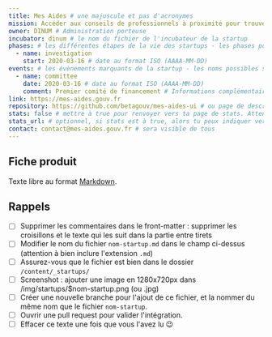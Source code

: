 ```yaml
---
title: Mes Aides # une majuscule et pas d'acronymes
mission: Accéder aux conseils de professionnels à proximité pour trouver un logement # infinitif, pas de point ; compléter la phrase « En investissant dans ce produit l'État cherche à… »
owner: DINUM # Administration porteuse
incubator: dinum # le nom du fichier de l'incubateur de la startup
phases: # les différentes étapes de la vie des startups - les phases possibles sont définies dans /content/_phases/
  - name: investigation
    start: 2020-03-16 # date au format ISO (AAAA-MM-DD)
events: # les évènements marquants de la startup - les noms possibles sont définies dans /content/_events/
  - name: committee
    date: 2020-03-16 # date au format ISO (AAAA-MM-DD)
    comment: Premier comité de financement # Informations complémentaires
link: https://mes-aides.gouv.fr
repository: https://github.com/betagouv/mes-aides-ui # ou page de description des dépôts s'il y en a plusieurs
stats: false # mettre à true pour renvoyer vers ta page de stats. Attention, elle doit se trouver sur [url du site]/stats !
stats_url: # optionnel, si stats est à true, alors tu peux indiquer vers quelle URL pointer vers tes stats.
contact: contact@mes-aides.gouv.fr # sera visible de tous
---
```


## Fiche produit

Texte libre au format [Markdown](http://ricostacruz.com/cheatsheets/markdown.html).


## Rappels

- [ ] Supprimer les commentaires dans le front-matter : supprimer les croisillons et le texte qui les suit dans la partie entre tirets
- [ ] Modifier le nom du fichier `nom-startup.md` dans le champ ci-dessus (attention à bien inclure l'extension `.md`)
- [ ] Assurez-vous que le fichier est bien dans le dossier `/content/_startups/`
- [ ] Screenshot : ajouter une image en 1280x720px dans /img/startups/$nom-startup.png (ou .jpg)
- [ ] Créer une nouvelle branche pour l'ajout de ce fichier, et la nommer du même nom que le fichier `nom-startup`.
- [ ] Ouvrir une pull request pour valider l'intégration.
- [ ] Effacer ce texte une fois que vous l'avez lu 😉
